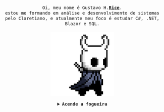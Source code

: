 <p align="center">
  <br>
  <samp>
    Oi, meu nome é Gustavo H.<b><a rel="nofollow noopener noreferrer" target="_blank" href="https://gustavorice.github.io/site-portfolio-ionia/
">Rice</a></b>.
    <br>estou me formando em análise e desenvolvimento de sistemas pelo Claretiano, e atualmente meu foco é estudar C#, .NET, Blazor e SQL.<br>

</samp>
<br>
  <img src="https://raw.githubusercontent.com/TanZng/TanZng/master/assets/hollor_knight3.gif" width="200"/>

</p>


<details align="center">

<summary> <b> <samp> Acende a fogueira </samp></b></summary>
<samp>
 <b><h2 style="color: #fc6203">F O G U E I R A &nbsp; A C E S A !</h2> </b>

<img src="https://raw.githubusercontent.com/TanZng/TanZng/master/assets/bonefire.gif" width="200"/>
  <br>

<br><p style="text-align = center">Meus últimos projetos:</p> <br><a href="https://gustavorice.github.io/todoList/
">TodoList que armazena as informações em localStorage.</a> <br>
  <a href="https://gustavorice.github.io/calculadora/"> Calculadora desenvolvida em HTML/CSS e JavaScript</a>



</samp>
</details>
